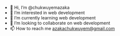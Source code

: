 - 👋 Hi, I’m @chukwuyemazaka
- 👀 I’m interested in web development
- 🌱 I’m currently learning web development
- 💞️ I’m looking to collaborate on web development
- 📫 How to reach me azakachukwuyem@gmail.com

<!---
chukwuyemazaka/chukwuyemazaka is a ✨ special ✨ repository because its `README.md` (this file) appears on your GitHub profile.
You can click the Preview link to take a look at your changes.
--->
